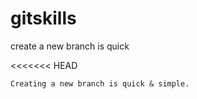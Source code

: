 # gitskills

create a new branch is quick

<<<<<<< HEAD
```
Creating a new branch is quick & simple.
```
